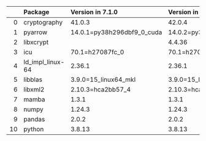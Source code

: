 <!-- markdown-link-check-disable -->

|    | Package          | Version in 7.1.0           | Version in 7.2.0           | Status   |
|---:|:-----------------|:---------------------------|:---------------------------|:---------|
|  0 | cryptography     | 41.0.3                     | 42.0.4                     | UPDATED  |
|  1 | pyarrow          | 14.0.1=py38h296dbf9_0_cuda | 14.0.2=py38h296dbf9_9_cuda | UPDATED  |
|  2 | libxcrypt        |                            | 4.4.36                     | NEW      |
|  3 | icu              | 70.1=h27087fc_0            | 70.1=h27087fc_0            |          |
|  4 | ld_impl_linux-64 | 2.36.1                     | 2.36.1                     |          |
|  5 | libblas          | 3.9.0=15_linux64_mkl       | 3.9.0=15_linux64_mkl       |          |
|  6 | libxml2          | 2.10.3=hca2bb57_4          | 2.10.3=hca2bb57_4          |          |
|  7 | mamba            | 1.3.1                      | 1.3.1                      |          |
|  8 | numpy            | 1.24.3                     | 1.24.3                     |          |
|  9 | pandas           | 2.0.2                      | 2.0.2                      |          |
| 10 | python           | 3.8.13                     | 3.8.13                     |          |